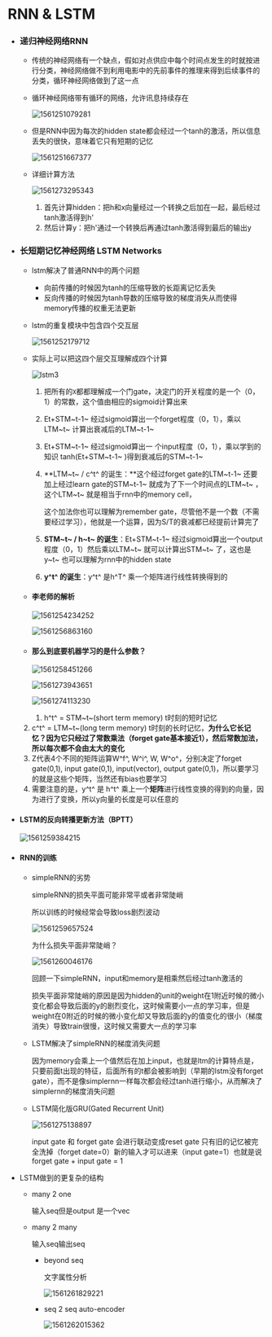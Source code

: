 # RNN & LSTM

- ### 递归神经网络RNN

  - 传统的神经网络有一个缺点，假如对点供应中每个时间点发生的时就按进行分类，神经网络做不到利用电影中的先前事件的推理来得到后续事件的分类，循环神经网络做到了这一点

  - 循环神经网络带有循环的网络，允许讯息持续存在

    ![1561251079281](1561251079281.png)

  - 但是RNN中因为每次的hidden state都会经过一个tanh的激活，所以信息丢失的很快，意味着它只有短期的记忆

    ![1561251667377](1561251667377.png)
    
  - 详细计算方法

    ![1561273295343](1561273295343.png)

    1. 首先计算hidden：把h和x向量经过一个转换之后加在一起，最后经过tanh激活得到h'
    2. 然后计算y：把h'通过一个转换后再通过tanh激活得到最后的输出y

    

- ### 长短期记忆神经网络 LSTM Networks

  - lstm解决了普通RNN中的两个问题

    - 向前传播的时候因为tanh的压缩导致的长距离记忆丢失
    - 反向传播的时候因为tanh导数的压缩导致的梯度消失从而使得memory传播的权重无法更新

  - lstm的重复模块中包含四个交互层

    ![1561252179712](1561252179712.png)

  - 实际上可以把这四个层交互理解成四个计算

    ![lstm3](lstm3.png)

    1. 把所有的`X`都都理解成一个门gate，决定门的开关程度的是一个（0，1）的常数，这个值由相应的sigmoid计算出来

    2. Et+STM~t-1~ 经过sigmoid算出一个forget程度（0，1），乘以LTM~t~ 计算出衰减后的LTM~t-1~ 

    3. Et+STM~t-1~ 经过sigmoid算出一 个input程度（0，1），乘以学到的知识 tanh(Et+STM~t-1~ )得到衰减后的STM~t-1~ 

    4. **LTM~t~ / c^t^ 的诞生：**这个经过forget gate的LTM~t-1~ 还要加上经过learn gate的STM~t-1~ 就成为了下一个时间点的LTM~t~ ，这个LTM~t~  就是相当于rnn中的memory cell，

       这个加法你也可以理解为remember gate，尽管他不是一个数（不需要经过学习），他就是一个运算，因为S/T的衰减都已经提前计算完了

    5. **STM~t~ / h~t~ 的诞生**：Et+STM~t-1~ 经过sigmoid算出一个output程度（0，1）然后乘以LTM~t~  就可以计算出STM~t~ 了，这也是y~t~ 也可以理解为rnn中的hidden state

    6. **y^t^ 的诞生**：y^t^ 是h^T^ 乘一个矩阵进行线性转换得到的

  - #### 李老师的解析

    ![1561254234252](1561254234252.png)

    ![1561256863160](1561256863160.png)

  - #### 那么到底要机器学习的是什么参数？

    ![1561258451266](1561258451266.png)
  
    ![1561273943651](1561273943651.png)

    ![1561274113230](1561274113230.png)

    1.  h^t^ = STM~t~(short term memory) t时刻的短时记忆
  2. c^t^ = LTM~t~(long term memory) t时刻的长时记忆，**为什么它长记忆？因为它只经过了常数乘法（forget gate基本接近1），然后常数加法，所以每次都不会由太大的变化**
    3. Z代表4个不同的矩阵运算W^f^, W^i^, W, W^o^，分别决定了forget gate(0,1), input gate(0,1), input(vector), output gate(0,1)，所以要学习的就是这些个矩阵，当然还有bias也要学习
  4.  需要注意的是，y^t^ 是 h^t^ 乘上一个**矩阵**进行线性变换的得到的向量，因为进行了变换，所以y向量的长度是可以任意的
  
- #### LSTM的反向转播更新方法（BPTT）
  
  ![1561259384215](1561259384215.png)
  
- #### RNN的训练
  
  - simpleRNN的劣势
  
    simpleRNN的损失平面可能非常平或者非常陡峭
  
    所以训练的时候经常会导致loss剧烈波动
  
    ![1561259657524](1561259657524.png)
  
    
  
    为什么损失平面非常陡峭？
  
    ![1561260046176](1561260046176.png)
  
    回顾一下simpleRNN，input和memory是相乘然后经过tanh激活的
  
    损失平面非常陡峭的原因是因为hidden的unit的weight在1附近时候的微小变化都会导致后面的y的剧烈变化，这时候需要小一点的学习率，但是weight在0附近的时候的微小变化却又导致后面的y的值变化的很小（梯度消失）导致train很慢，这时候又需要大一点的学习率
  
  - LSTM解决了simpleRNN的梯度消失问题
  
    因为memory会乘上一个值然后在加上input，也就是ltm的计算特点是，只要前面t出现的特征，后面所有的t都会被影响到（早期的lstm没有forget gate），而不是像simplernn一样每次都会经过tanh进行缩小，从而解决了simplernn的梯度消失问题
  
  - LSTM简化版GRU(Gated Recurrent Unit)
  
    ![1561275138897](1561275138897.png)
      
    input gate 和 forget gate 会进行联动变成reset gate 只有旧的记忆被完全洗掉（forget date=0）新的输入才可以进来（input gate=1）也就是说forget gate + input gate = 1
  
- LSTM做到的更复杂的结构
  
  - many 2 one
  
    输入seq但是output 是一个vec
  
  - many 2 many
  
    输入seq输出seq
  
    - beyond seq
  
      文字属性分析
  
      ![1561261829221](1561261829221.png)
  
    - seq 2 seq  auto-encoder
  
      ![1561262015362](1561262015362.png)